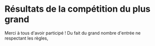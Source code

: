 # Résultats de la compétition du plus grand

Merci à tous d'avoir participé !
Du fait du grand nombre d'entrée ne respectant les règles,  
<!--stackedit_data:
eyJoaXN0b3J5IjpbLTkyNTg0NDMxMSwtMTY2MTEwOTM2NywxOD
gwNTAyNDI5XX0=
-->